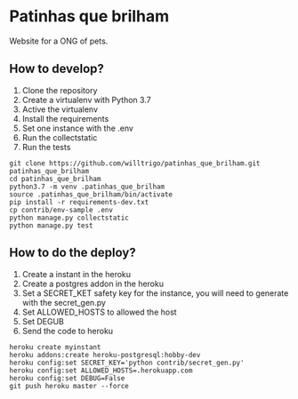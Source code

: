 # Patinhas que brilham

Website for a ONG of pets.

## How to develop?

1. Clone the repository
2. Create a virtualenv with Python 3.7
3. Active the virtualenv
4. Install the requirements
5. Set one instance with the .env
6. Run the collectstatic
7. Run the tests

```console
git clone https://github.com/willtrigo/patinhas_que_brilham.git patinhas_que_brilham
cd patinhas_que_brilham
python3.7 -m venv .patinhas_que_brilham
source .patinhas_que_brilham/bin/activate
pip install -r requirements-dev.txt
cp contrib/env-sample .env
python manage.py collectstatic
python manage.py test
```

## How to do the deploy?

1. Create a instant in the heroku
2. Create a postgres addon in the heroku
3. Set a SECRET_KET safety key for the instance, you will need to generate with the secret_gen.py
4. Set ALLOWED_HOSTS to allowed the host
5. Set DEGUB
6. Send the code to heroku

```console
heroku create myinstant
heroku addons:create heroku-postgresql:hobby-dev
heroku config:set SECRET_KEY='python contrib/secret_gen.py'
heroku config:set ALLOWED_HOSTS=.herokuapp.com
heroku config:set DEBUG=False
git push heroku master --force
```
